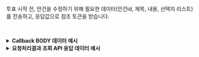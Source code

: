 투표 시작 전, 안건을 수정하기 위해 필요한 데이터(안건id, 제목, 내용, 선택지 리스트)를 전송하고, 응답값으로 참조 토큰을 받습니다.

<p><br/></p>

<details>
  <summary><b>Callback BODY 데이터 예시</b></summary>

```json
{
  "status": "COMPLETE",
  "request_id": "004e728d-5859-486a-b187-7d3caaf62637",
  "results": {
    "transaction_hash": "0xba0965b862f2decacb5599fc758ce9f2982319cfe8d050c970df2a27385d2131",
    "transaction_gas_used": 162789,
    "transaction_fee": "0.239949336000000000",
    "requested_at": "2024-07-16T23:22:51+09:00",
    "finished_at": "2024-07-17T08:22:56+09:00"
  },
}
```

</details>

<details>
  <summary><b>요청처리결과 조회 API 응답 데이터 예시</b></summary>

```json
{
    "code": "20000",
    "message": "SUCCESS",
    "request_id": "004e728d-5859-486a-b187-7d3caaf62637",
    "status": "COMPLETE",
    "results": {
        "transaction_hash": "0xba0965b862f2decacb5599fc758ce9f2982319cfe8d050c970df2a27385d2131",
        "transaction_gas_used": 162789,
        "transaction_fee": "0.239949336000000000",
        "requested_at": "2024-07-16T23:22:51+09:00",
        "finished_at": "2024-07-17T08:22:56+09:00"
    }
}
```
